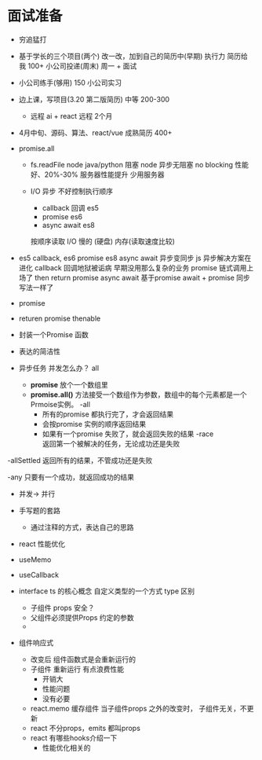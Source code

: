 # 面试准备

- 穷追猛打

- 基于学长的三个项目(两个) 改一改，加到自己的简历中(早期) 执行力 简历给我 100+ 小公司投递(周末) 周一 + 面试
- 小公司练手(够用) 150 小公司实习
- 边上课，写项目(3.20 第二版简历) 中等 200-300
  - 远程 ai + react 远程 2个月
- 4月中旬、源码、算法、react/vue 成熟简历 400+

- promise.all
  - fs.readFile node 
    java/python 阻塞 
    node 异步无阻塞 no blocking 性能好、20%-30% 服务器性能提升 少用服务器
  - I/O 异步 不好控制执行顺序
    - callback 回调 es5
    - promise  es6
    - async await  es8

    按顺序读取
    I/O 慢的 (硬盘) 内存(读取速度比较)
- es5 callback, es6 promise es8 async await
  异步变同步
  js 异步解决方案在进化
  callback 回调地狱被诟病 早期没用那么复杂的业务
  promise 链式调用上场了 then return promise
  async await 基于promise await + promise  同步写法一样了
 - promise 
 - returen promise thenable
 - 封装一个Promise 函数
 - 表达的简洁性

- 异步任务 并发怎么办？ all
  - **promise**  放个一个数组里
  - **promise.all()** 方法接受一个数组作为参数，数组中的每个元素都是一个Prmoise实例。
 -all 
    - 所有的promise 都执行完了，才会返回结果
    - 会按promise 实例的顺序返回结果
    - 如果有一个promise 失败了，就会返回失败的结果
 -race  
  返回第一个被解决的任务，无论成功还是失败

 -allSettled
  返回所有的结果，不管成功还是失败

  -any
  只要有一个成功，就返回成功的结果

  - 并发-> 并行

- 手写题的套路
  - 通过注释的方式，表达自己的思路

- react 性能优化
 - useMemo
 - useCallback

  - interface ts 的核心概念
    自定义类型的一个方式
    type 区别
    - 子组件 props 安全？
    - 父组件必须提供Props 约定的参数
    - 
  - 组件响应式
    - 改变后 组件函数式是会重新运行的
    - 子组件 重新运行 有点浪费性能
      - 开销大
      - 性能问题
      - 没有必要
    - react.memo 缓存组件
      当子组件props 之外的改变时， 子组件无关，不更新
    - react 不分props，emits 都叫props
    - react 有哪些hooks介绍一下
      - 性能优化相关的